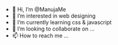 - 👋 Hi, I’m @ManujaMe
- 👀 I’m interested in web designing
- 🌱 I’m currently learning css & javascript
- 💞️ I’m looking to collaborate on ...
- 📫 How to reach me ...

<!---
ManujaMe/ManujaMe is a ✨ special ✨ repository because its `README.md` (this file) appears on your GitHub profile.
You can click the Preview link to take a look at your changes.
--->
